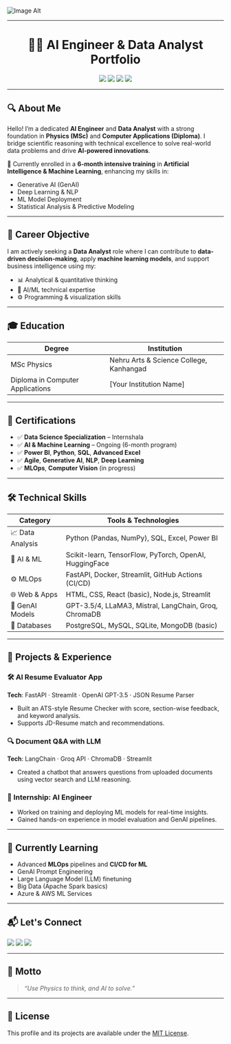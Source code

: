![Image Alt](https://github.com/sreekeshm77/sreekeshm77/blob/f6122783f41465df6f8417151d18331fda7dc31a/SREEKESH%20M.png)

_____________________________________________________________________________________________________________________________________________________________________
                                                                             
<h1 align="center">👨‍🔬 AI Engineer & Data Analyst Portfolio</h1>

<p align="center">
  <img src="https://img.shields.io/badge/MSc%20Physics-Qualified-brightgreen?style=for-the-badge" />
  <img src="https://img.shields.io/badge/Diploma-Computer%20Applications-blue?style=for-the-badge" />
  <img src="https://img.shields.io/badge/Certified-Data%20Science%20&%20Analytics-ff69b4?style=for-the-badge" />
  <img src="https://img.shields.io/badge/AI%2FML-Engineer-orange?style=for-the-badge" />
</p>

---

## 🔍 About Me

Hello! I’m a dedicated **AI Engineer** and **Data Analyst** with a strong foundation in **Physics (MSc)** and **Computer Applications (Diploma)**. I bridge scientific reasoning with technical excellence to solve real-world data problems and drive **AI-powered innovations**.

🎯 Currently enrolled in a **6-month intensive training** in **Artificial Intelligence & Machine Learning**, enhancing my skills in:

- Generative AI (GenAI)
- Deep Learning & NLP
- ML Model Deployment
- Statistical Analysis & Predictive Modeling

---

## 💼 Career Objective

I am actively seeking a **Data Analyst** role where I can contribute to **data-driven decision-making**, apply **machine learning models**, and support business intelligence using my:

- 📊 Analytical & quantitative thinking
- 🧠 AI/ML technical expertise
- ⚙️ Programming & visualization skills

---

## 🎓 Education

| Degree                      | Institution                       |
|----------------------------|-----------------------------------|
| MSc Physics                | Nehru Arts & Science College, Kanhangad |
| Diploma in Computer Applications | [Your Institution Name]        |

---

## 📜 Certifications

- ✅ **Data Science Specialization** – Internshala  
- ✅ **AI & Machine Learning** – Ongoing (6-month program)  
- ✅ **Power BI**, **Python**, **SQL**, **Advanced Excel**  
- ✅ **Agile**, **Generative AI**, **NLP**, **Deep Learning**  
- ✅ **MLOps**, **Computer Vision** (in progress)

---

## 🛠️ Technical Skills

| Category         | Tools & Technologies                                         |
|------------------|-------------------------------------------------------------|
| 📈 Data Analysis  | Python (Pandas, NumPy), SQL, Excel, Power BI               |
| 🧠 AI & ML        | Scikit-learn, TensorFlow, PyTorch, OpenAI, HuggingFace     |
| ⚙️ MLOps          | FastAPI, Docker, Streamlit, GitHub Actions (CI/CD)         |
| 🌐 Web & Apps     | HTML, CSS, React (basic), Node.js, Streamlit               |
| 🧩 GenAI Models   | GPT-3.5/4, LLaMA3, Mistral, LangChain, Groq, ChromaDB       |
| 📂 Databases      | PostgreSQL, MySQL, SQLite, MongoDB (basic)                 |

---

## 🧪 Projects & Experience

### 🛠 AI Resume Evaluator App  
**Tech**: FastAPI · Streamlit · OpenAI GPT-3.5 · JSON Resume Parser  
- Built an ATS-style Resume Checker with score, section-wise feedback, and keyword analysis.  
- Supports JD-Resume match and recommendations.

### 🔍 Document Q&A with LLM  
**Tech**: LangChain · Groq API · ChromaDB · Streamlit  
- Created a chatbot that answers questions from uploaded documents using vector search and LLM reasoning.

### 💼 Internship: AI Engineer  
- Worked on training and deploying ML models for real-time insights.  
- Gained hands-on experience in model evaluation and GenAI pipelines.

---

## 🌱 Currently Learning

- Advanced **MLOps** pipelines and **CI/CD for ML**  
- GenAI Prompt Engineering  
- Large Language Model (LLM) finetuning  
- Big Data (Apache Spark basics)  
- Azure & AWS ML Services

---

## 📬 Let's Connect

<p align="left">
  <a href="mailto:sreedharandeveloper@gmail.com"><img src="https://img.shields.io/badge/Email-sreedharandeveloper@gmail.com-blue?style=for-the-badge&logo=gmail" /></a>
  <a href="https://www.linkedin.com/in/your-linkedin-profile"><img src="https://img.shields.io/badge/LinkedIn-View%20Profile-blue?style=for-the-badge&logo=linkedin" /></a>
  <a href="https://github.com/your-github-username"><img src="https://img.shields.io/badge/GitHub-yourusername-black?style=for-the-badge&logo=github" /></a>
</p>

---

## 🧠 Motto

> _“Use Physics to think, and AI to solve.”_

---

## 📄 License

This profile and its projects are available under the [MIT License](LICENSE).



<!--
**sreekeshm77/sreekeshm77** is a ✨ _special_ ✨ repository because its `README.md` (this file) appears on your GitHub profile.

Here are some ideas to get you started:

- 🔭 I’m currently working on ...
- 🌱 I’m currently learning ...
- 👯 I’m looking to collaborate on ...
- 🤔 I’m looking for help with ...
- 💬 Ask me about ...
- 📫 How to reach me: ...
- 😄 Pronouns: ...
- ⚡ Fun fact: ...
-->
